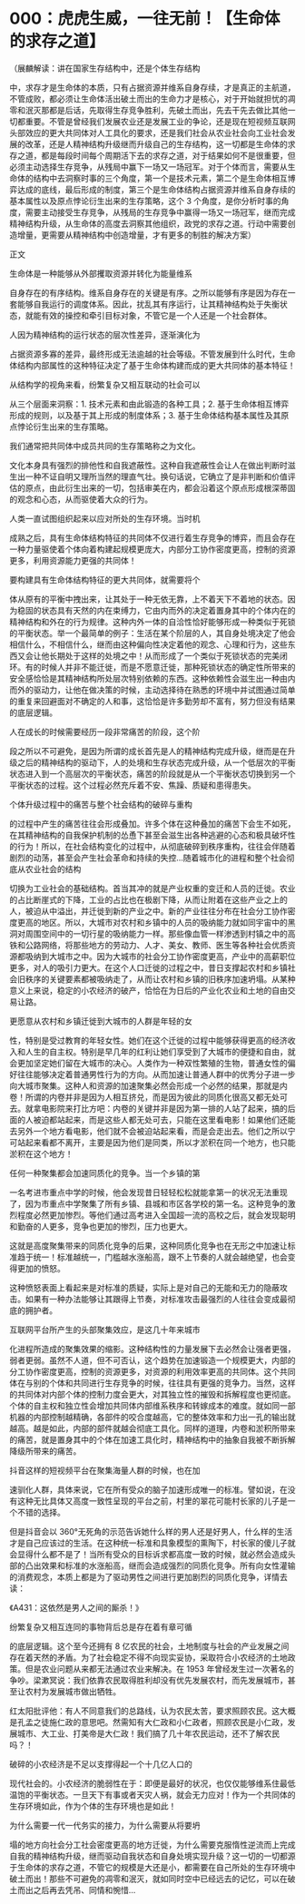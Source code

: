 # 000：虎虎生威，一往无前！【生命体的求存之道】

（展麟解读：讲在国家生存结构中，还是个体生存结构

中，求存才是生命体的本质，只有占据资源并维系自身存续，才是真正的主航道，不管成败，都必须让生命体活出破土而出的生命力才是核心，对于开始就担忧的凋零和泯灭那都是后话，先取得生存竞争胜利，先破土而出，先去干先去做比其他一切都重要。不管是曾经我们发展农业还是发展工业的争论，还是现在短视频互联网头部效应的更大共同体对人工具化的要求，还是我们社会从农业社会向工业社会发展的改革，还是人精神结构升级继而升级自己的生存结构，这一切都是生命体的求存之道，都是每段时间每个周期活下去的求存之道，对于结果如何不是很重要，但必须主动选择生存竞争，从残局中赢下一场又一场冠军。对于个体而言，需要从生命体的结构中去洞察时事的三个角度，第一个是技术元素，第二个是生命体相互博弈达成的底线，最后形成的制度，第三个是生命体结构占据资源并维系自身存续的基本属性以及原点悖论衍生出来的生存策略，这个 3 个角度，是你分析时事的角度，需要主动接受生存竞争，从残局的生存竞争中赢得一场又一场冠军，继而完成精神结构升级，从生命体的高度去洞察其他组织，政党的求存之道。行动中需要创造增量，更需要从精神结构中创造增量，才有更多的制胜的解决方案）

正文

生命体是一种能够从外部攫取资源并转化为能量维系

自身存在的有序结构。维系自身存在的关键是有序。之所以能够有序是因为存在一套能够自我运行的调度体系。因此，扰乱其有序运行，让其精神结构处于失衡状态，就能有效的操控和牵引目标对象，不管它是一个人还是一个社会群体。

人因为精神结构的运行状态的层次性差异，逐渐演化为

占据资源多寡的差异，最终形成无法逾越的社会等级。不管发展到什么时代，生命体结构内部属性的这种特征决定了基于生命体构建而成的更大共同体的基本特征！

从结构学的视角来看，纷繁复杂又相互联动的社会可以

从三个层面来洞察：1\. 技术元素和由此锻造的各种工具；2\. 基于生命体相互博弈形成的规则，以及基于其上形成的制度体系；3. 基于生命体结构基本属性及其原点悖论衍生出来的生存策略。

我们通常把共同体中成员共同的生存策略称之为文化。

文化本身具有强烈的排他性和自我遮蔽性。这种自我遮蔽性会让人在做出判断时滋生出一种不证自明又理所当然的理直气壮。换句话说，它确立了是非判断和价值评估的原点，由此衍生出来的一切，包括审美在内，都会沿着这个原点形成根深蒂固的观念和心态，从而驱使着大众的行为。

人类一直试图组织起来以应对所处的生存环境。当时机

成熟之后，具有生命体结构特征的共同体不仅进行着生存竞争的博弈，而且会存在一种力量驱使着个体向着构建起规模更庞大，内部分工协作密度更高，控制的资源更多，利用资源能力更强的共同体！

要构建具有生命体结构特征的更大共同体，就需要将个

体从原有的平衡中拽出来，让其处于一种无依无靠，上不着天下不着地的状态。因为稳固的状态具有天然的内在束缚力，它由内而外的决定着置身其中的个体内在的精神结构和外在的行为规律。这种内外一体的自洽性恰好能够形成一种类似于死锁的平衡状态。举一个最简单的例子：生活在某个阶层的人，其自身处境决定了他会相信什么，不相信什么，继而由这种偏向性决定着他的观念、心理和行为，这些东西又会让他长期处于这样的处境之中！从而形成了一个类似于死锁状态的完美闭环。有的时候人并非不能迁徙，而是不愿意迁徙，那种死锁状态的确定性所带来的安全感恰恰是其精神结构所处层次特别依赖的东西。这种依赖性会滋生出一种由内而外的驱动力，让他在做决策的时候，主动选择待在熟悉的环境中并试图通过简单的重复来回避面对不确定的人和事，这恰恰是许多勤劳却不富有，努力但没有结果的底层逻辑。

人在成长的时候需要经历一段非常痛苦的阶段，这个阶

段之所以不可避免，是因为所谓的成长首先是人的精神结构完成升级，继而是在升级之后的精神结构的驱动下，人的处境和生存状态完成升级，从一个低层次的平衡状态进入到一个高层次的平衡状态，痛苦的阶段就是从一个平衡状态切换到另一个平衡状态的过程。这个过程必然充斥着不安、焦躁、质疑和患得患失。

个体升级过程中的痛苦与整个社会结构的破碎与重构

的过程中产生的痛苦往往会形成叠加。许多个体在这种叠加的痛苦下会生不如死，在其精神结构的自我保护机制的怂恿下甚至会滋生出各种逃避的心态和极具破坏性的行为！所以，在社会结构变化的过程中，从彻底破碎到秩序重构，往往会伴随着剧烈的动荡，甚至会产生社会革命和持续的失控…随着城市化的进程和整个社会彻底从农业社会的结构

切换为工业社会的基础结构。首当其冲的就是产业权重的变迁和人员的迁徙。农业的占比断崖式的下降，工业的占比也在极剧下降，从而让附着在这些产业之上的人，被迫从中溢出，并迁徙到新的产业之中。新的产业往往分布在社会分工协作密度更高的地区。所以，大城市对农村和乡镇中的人员的吸纳能力就如同宇宙中的黑洞对周围空间中的一切行星的吸纳能力一样。那些像血管一样渗透到村镇之中的高铁和公路网络，将那些地方的劳动力、人才、美女、教师、医生等各种社会优质资源都吸纳到大城市之中。因为大城市的社会分工协作密度更高，产业中的高薪职位更多，对人的吸引力更大。在这个人口迁徙的过程之中，昔日支撑起农村和乡镇社会旧秩序的关键要素都被吸纳走了，从而让农村和乡镇的旧秩序加速坍塌。从某种意义上来说，稳定的小农经济的破产，恰恰在为日后的产业化农业和土地的自由交易让路。

更愿意从农村和乡镇迁徙到大城市的人群是年轻的女

性，特别是受过教育的年轻女性。她们在这个迁徙的过程中能够获得更高的经济收入和人生的自主权。特别是早几年的红利让她们享受到了大城市的便捷和自由，就会更加坚定她们留在大城市的决心。人类作为一种双性繁殖的生物，普通女性的偏好往往能够决定着普通男性行为的方向。从而加速让普通人群中的优秀分子进一步向大城市聚集。这种人和资源的加速聚集必然会形成一个必然的结果，那就是内卷！所谓的内卷并非是因为人相互挤兑，而是因为彼此的同质化很高又都无处可去。就拿电影院来打比方吧：内卷的关键并非是因为第一排的人站了起来，搞的后面的人被迫都站起来，而是这些人都无处可去，只能在这里看电影！如果他们还能去另外一个地方看电影，他们就不会被迫站起来看，而是会走出去。他们之所以宁可站起来看都不离开，主要是因为他们是同类，所以才淤积在同一个地方，也只能淤积在这个地方！

任何一种聚集都会加速同质化的竞争。当一个乡镇的第

一名考进市重点中学的时候，他会发现昔日轻轻松松就能拿第一的状况无法重现了，因为市重点中学聚集了所有乡镇、县城和市区各学校的第一名。这种竞争的激烈程度必然更加惨烈。等他们通过高考进入全国超一流的高校之后，就会发现聪明和勤奋的人更多，竞争也更加的惨烈，压力也更大。

这就是高度聚集带来的同质化竞争的后果，这种同质化竞争也在无形之中加速让标准趋于统一！标准越统一，门槛越水涨船高，跟不上节奏的人就会越绝望，也会变得更加的愤怒。

这种愤怒表面上看起来是对标准的质疑，实际上是对自己的无能和无力的隐蔽攻击。如果有一种办法能够让其跟得上节奏，对标准攻击最强烈的人往往会变成最彻底的拥护者。

互联网平台所产生的头部聚集效应，是这几十年来城市

化进程所造成的聚集效果的缩影。这种结构性的力量发展下去必然会让强者更强，弱者更弱。虽然不人道，但不可否认，这个趋势在加速锻造一个规模更大，内部的分工协作密度更高，控制的资源更多，对资源的利用效率更高的共同体。这个共同体在与别的个体和共同进行生存竞争的时候，往往具有更强的竞争力。当然，这样的共同体对内部个体的控制力度会更大，对其独立性的摧毁和拆解程度也更彻底。个体的自主权和独立性会增加共同体内部维系秩序和转嫁成本的难度。就如同一部机器的内部控制越精确，各部件的咬合度越高，它的整体效率和力出一孔的输出就越高。越是如此，内部的部件就越会彻底工具化。同样的道理，内卷和淤积所带来的痛苦，就是置身其中的个体在加速工具化时，精神结构中的抽象自我被不断拆解降级所带来的痛苦。

抖音这样的短视频平台在聚集海量人群的时候，也在加

速驯化人群，具体来说，它在所有受众的脑子加速形成唯一的标准。譬如说，在没有这种无比具体又高度一致性呈现的平台之前，村里的翠花可能村长家的儿子是一个不错的选择。

但是抖音会以 360°无死角的示范告诉她什么样的男人还是好男人，什么样的生活才是自己应该过的生活。在这种统一标准和具象模型的熏陶下，村长家的傻儿子就会显得什么都不是了！当所有受众的目标诉求都高度一致的时候，就必然会造成头部的凸出效果和标准的水涨船高，继而会造成强烈的同质化竞争。所有向女性灌输的消费观念，本质上都是为了驱动男性之间进行更加剧烈的同质化竞争，详情去读：

《A431：这依然是男人之间的厮杀！》

纷繁复杂又相互连同的事物背后总是存在着有章可循

的底层逻辑。这个至今还拥有 8 亿农民的社会，土地制度与社会的产业发展之间存在着天然的矛盾。为了社会稳定不得不向现实妥协，采取符合小农经济的土地政策。但是农业问题从来都无法通过农业来解决。在 1953 年曾经发生过一次著名的争吵。梁漱冥说：我们依靠农民取得胜利却没有优先发展农村，而先发展城市，甚至让农村为发展城市做出牺牲。

红太阳批评他：有人不同意我们的总路线，认为农民太苦，要求照顾农民。这大概是孔孟之徒施仁政的意思吧。然需知有大仁政和小仁政者，照顾农民是小仁政，发展城市、大工业、打美帝是大仁政！我们搞了几十年农民运动，还不了解农民吗？！

破碎的小农经济是不足以支撑得起一个十几亿人口的

现代社会的。小农经济的脆弱性在于：即便是最好的状况，也仅仅能够维系住最低温饱的平衡状态。一旦天下有事或者天灾人祸，就会无力应对！作为一个共同体的生存环境如此，作为个体的生存环境也是如此！

为什么需要一代一代务实的接力，为什么需要从将要坍

塌的地方向社会分工社会密度更高的地方迁徙，为什么需要克服惰性逆流而上完成自我的精神结构升级，继而驱动自我状态和自身处境实现升级？这一切的一切都源于生命体的求存之道，不管它的规模是大还是小，都需要在自己所处的生存环境中破土而出！那些不可避免的凋零和泯灭，就如同时空中已经远去的记忆，可以在破土而出之后再去凭吊、同情和惋惜…